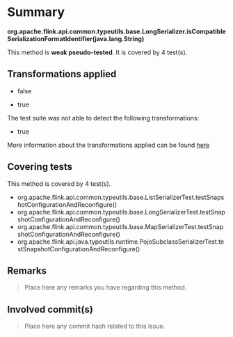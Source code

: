 # Summary
**org.apache.flink.api.common.typeutils.base.LongSerializer.isCompatibleSerializationFormatIdentifier(java.lang.String)**

This method is **weak pseudo-tested**.
It is covered by 4 test(s). 


## Transformations applied

- false

- true


The test suite was not able to detect the following transformations:
 * true 


More information about the transformations applied can be found [here](https://github.com/STAMP-project/pitest-descartes)

## Covering tests
This method is covered by 4 test(s).
* org.apache.flink.api.common.typeutils.base.ListSerializerTest.testSnapshotConfigurationAndReconfigure()
* org.apache.flink.api.common.typeutils.base.LongSerializerTest.testSnapshotConfigurationAndReconfigure()
* org.apache.flink.api.common.typeutils.base.MapSerializerTest.testSnapshotConfigurationAndReconfigure()
* org.apache.flink.api.java.typeutils.runtime.PojoSubclassSerializerTest.testSnapshotConfigurationAndReconfigure()


## Remarks
> Place here any remarks you have regarding this method.

## Involved commit(s)

> Place here any commit hash related to this issue.

